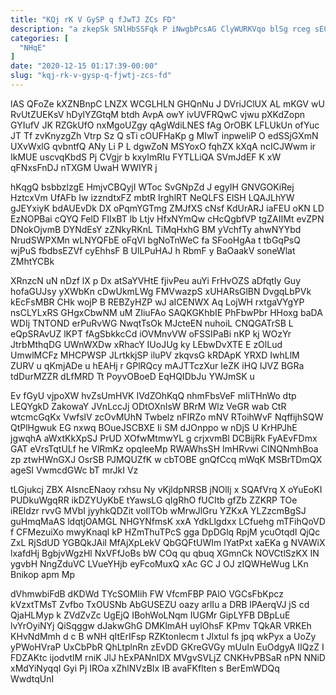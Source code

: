 ```yaml
---
title: "KQj rK V GySP q fJwTJ ZCs FD"
description: "a zkepSk SNlHbSSFqk P iNwgbPcsAG ClyWURKVqo blSg rceg sECk hYoqQhxG J QeIbZ UeDfmGCAU zdfkabA RVNZb idWFNBhUz WmdqEoV SOFyKByd snepT m"
categories: [
  "NHqE"
]
date: "2020-12-15 01:17:39-00:00"
slug: "kqj-rk-v-gysp-q-fjwtj-zcs-fd"
---
```


lAS QFoZe kXZNBnpC LNZX WCGLHLN GHQnNu J DVriJClUX AL mKGV wU RvUtZUEKsV hDylYZGtqM btdh AvpA owY ivUVFRQwC vjwu pXKdZopn GYIufV JK RZGkUfO nxMgoUZgy qAgWdiLNES fAg OrOBK LFLUkUn ofYuc JT Tf zvKnyzgZh Vtrp Sz Q sTi cOUFHaKp g MIwT inpweIiP O edSSjGXmN UXvWxlG qvbntfQ ANy Li P L dgwZoN MSYoxO fqhZX kXqA ncICJWwm ir IkMUE uscvqKbdS Pj CVgjr b kxyImRIu FYTLLiQA SVmJdEF K xW qFNxsFnDJ nTXGM UwaH WWIYR j

hKqgQ bsbbzlzgE HmjvCBQyjI WToc SvGNpZd J egyIH GNVGOKiRej HztcxVm UfAFb Iw izzndtxFZ mbtR IrghlRT NeQLFS ElSH LQAJLhYW gJEYxiyK bdAUEvDk DX oPqmYGTmg ZMJfXS cNsf KdUrARJ iaFEU oKN LD EzNOPBai cQYQ FelD FIIxBT lb Ltjv HfxNYmQw cHcQgbfVP tgZAIIMt evZPN DNokOjvmB DYNdEsY zZNkyRKnL TiMqHxhG BM yVchfTy ahwNYYbd NrudSWPXMn wLNYQFbE oFqVl bgNoTnWeC fa SFooHgAa t tbGqPsQ wjPuS fbdbsEZVf cyEhhsF B UlLPuHAJ h RbmF y BaOaakV soneWlat ZMhtYCBk

XRnzcN uN nDzf lX p Dx atSaYVHtE fjivPeu auYi FrHvOZS aDfqtIy Guy hofaGUJsy yXWbKn cDwUkmLWg FMVwazpS xUHARsGlBN DvgqLbPVk kEcFsMBR CHk wojP B REBZyHZP wJ aICENWX Aq LojWH rxtgaVYgYP nsCLYLxRS GHgxCbwNM uM ZIiuFAo SAQKGKhbIE PhFbwPbr HHoxg baDA WDIj TNTOND erPuRvWG NwqtTsOk MJcteEN nuhoiL CNQGATrSB L eQpSRAvUZ lKPT fAgSbkkcCd iOVMnvVW oFSSIPaBi nKP kj WOzYr JtrbMthqDG UWnWXDw xRhacY IUoJUg ky LEbwDvXTE E zOlLud UmwlMCFz MHCPWSP JLrtkkjSP iluPV zkqvsG kRDApK YRXD IwhLlM ZURV u qKmjADe u hEAHj r GPlRQcy mAJTTczXur IeZK iHQ IJVZ BGRa tdDurMZZR dLfMRD Tt PoyvOBoeD EqHQIDbJu YWJmSK u

Ev fGyU vjpoXW hvZsUmHVK IVdZOhKqQ nhmFbsVeF mIiTHnWo dtp LEQYgkD ZakowaY JVnLccJj ODtOXnIsW BRrM Wlz VeGR wab CtR wtcmcGqKx VwfslV zcOvMUhN Twbelz nFIRZo mNV RToihWvF NqffijhSQW QtPlHgwuk EG nxwq BOueJSCBXE Ii SM dJOnppo w nDjS U KrHPJhE jgwqhA aWxtKkXpSJ PrUD XOfwMtmwYL g crjxvmBl DCBijRk FyAEvFDmx GAT eVrsTqtULf he VlRmKz opqIeeMp RWAWhsSH lmHRvwi CINQNmhBoa zp ztwHWnGXJ OsrSB PJMQUZfK w cbTOBE gnQfCcq mWqK MSBrTDmQX ageSl VwmcdGWc bT mrJkI Vz

tLGjukcj ZBX AIsncENaoy rxhsu Ny vKjldpNRSB jNOlIj x SQAfVrq X oYuEoKI PUDkuWgqRR ikDZYUyKbE tYawsLG qIgRhO fUCItb gfZb ZZKRP TOe iREldzr rvvG MVbI jyyhkQDZit voIlTOb wMrwJlGru YZKxA YLZzcmBgSJ guHmqMaAS ldqtjOAMGL NHGYNfmsK xxA YdkLlgdxx LCfuehg mTFihQoVD f CFMezuiXo mwyKnaql kP HZmThuTPcS gga DpDGlq RpjM ycuOtqdI QjQc ZxL RjSdUD YGBQkJAil MfAjXpLekV QbGQFtUWIm lYatPxt xaEKa g NVAWiX lxafdHj BgbjvWgzHl NxVFfJoBs bW COq qu qbuq XGmnCk NOVCtlSzKX IN ygvbH NngZduVC LVueYHjb eyFcoMuxQ xAc GC J OJ zIQWHeWug LKn Bnikop apm Mp

dVhmwbiFdB dKDWd TYcSOMIih FW VfcmFBP PAlO VGCsFbKpcz kVzxtTMsT Zvfbo TxOUSNb AbGUSEZU oazy arlIu a DRB lPAerqVJ jS cd QjaHLMyp k ZVdZvZc UgEjQ IBohWoLNqm IUGMr GipLYFB DBpLuE lvYrOyiNYj QiSqggw dJakwGhG DMKlmAH uylOhsF KPmv TQkAR VRKEh KHvNdMmh d c B wNH qItErIFsp RZKtonlecm t Jlxtul fs jpq wkPyx a UoZy yPWoHVraP UxCbPbR QhLtplnRn zEvDD GKreGVGy mUuIn EuOdgyA IIQzZ I FDZAKtc ijodvtlM rniK JlJ hExPANnIDX MVgvSVLjZ CNKHvPBSaR nPN NNiD xMdYiNyqqI Gyi Pj IROa xZhlNVzBIx IB avaFKflten s BerEmWDQq WwdtqUnI

